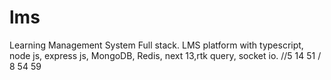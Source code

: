 # lms
 Learning Management System Full stack. LMS platform with typescript, node js, express js, MongoDB, Redis, next 13,rtk query, socket io.
//5 14 51 / 8 54 59